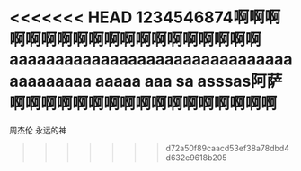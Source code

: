 <<<<<<< HEAD
1234546874啊啊啊啊啊啊啊啊啊啊啊啊啊啊啊啊啊啊啊
aaaaaaaaaaaaaaaaaaaaaaaaaaaaaaaaaaaaaaaa
aaaaa
aaa sa asssas阿萨啊啊啊啊啊啊啊啊啊啊啊啊啊啊啊啊啊
=======
周杰伦 永远的神
>>>>>>> d72a50f89caacd53ef38a78dbd4d632e9618b205
